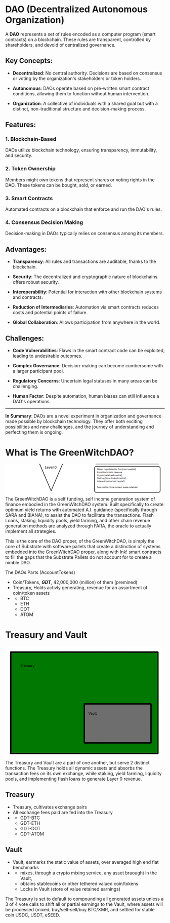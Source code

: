 # DAO (Decentralized Autonomous Organization)

A **DAO** represents a set of rules encoded as a computer program (smart contracts) on a blockchain. These rules are transparent, controlled by shareholders, and devoid of centralized governance.

## Key Concepts:

- **Decentralized**: No central authority. Decisions are based on consensus or voting by the organization's stakeholders or token holders.
  
- **Autonomous**: DAOs operate based on pre-written smart contract conditions, allowing them to function without human intervention.

- **Organization**: A collective of individuals with a shared goal but with a distinct, non-traditional structure and decision-making process.

## Features:

### 1. Blockchain-Based 
DAOs utilize blockchain technology, ensuring transparency, immutability, and security.

### 2. Token Ownership
Members might own tokens that represent shares or voting rights in the DAO. These tokens can be bought, sold, or earned.

### 3. Smart Contracts 
Automated contracts on a blockchain that enforce and run the DAO's rules.

### 4. Consensus Decision Making 
Decision-making in DAOs typically relies on consensus among its members.

## Advantages:

- **Transparency**: All rules and transactions are auditable, thanks to the blockchain.
  
- **Security**: The decentralized and cryptographic nature of blockchains offers robust security.
  
- **Interoperability**: Potential for interaction with other blockchain systems and contracts.
  
- **Reduction of Intermediaries**: Automation via smart contracts reduces costs and potential points of failure.
  
- **Global Collaboration**: Allows participation from anywhere in the world.

## Challenges:

- **Code Vulnerabilities**: Flaws in the smart contract code can be exploited, leading to undesirable outcomes.
  
- **Complex Governance**: Decision-making can become cumbersome with a larger participant pool.
  
- **Regulatory Concerns**: Uncertain legal statuses in many areas can be challenging.
  
- **Human Factor**: Despite automation, human biases can still influence a DAO's operations.

---

**In Summary**: DAOs are a novel experiment in organization and governance made possible by blockchain technology. They offer both exciting possibilities and new challenges, and the journey of understanding and perfecting them is ongoing.



# What is The GreenWitchDAO?
<img align="left" src="images/RevenueLevelsSub0.png" width=500px alt="Sub0">
The GreenWitchDAO is a self funding, self income generation system of finance embodied in the GreenWitchDAO system.  Built specifically to create optimum yield returns with automated A.I. guidance (specifically through SARA and BIANA), to assist the DAO to facilitate the transactions.  Flash Loans, staking, liquidity pools, yield farming, and other chain revenue generation methods are analyzed through FARA, the oracle to actually implement all strategies.

This is the core of the DAO proper, of the GreenWitchDAO, is simply the core of Substrate with software pallets that create a distinction of systems embedded into the GreenWitchDAO proper, along with Ink! smart contracts to fill the gaps that the Substrate Pallets do not account for to create a nimble DAO.



The DAOs Parts (AccountTokens)
- Coin/Tokens, ***GDT***, 42,000,000 (million) of them (premined)
- Treasury, Holds activly generating, revenue for an assortment of coin/token assets
- - BTC
  - ETH
  - DOT
  - ATOM


 # Treasury and Vault
<img align="left" src="images/TreasuryVault.png" width=500px alt="TreasuryVault"> The Treasury and Vault are a part of one another, but serve 2 distinct functions.  The Treasury holds all dynamic assets and absorbs the transaction fees on its own exchange, while staking, yield farming, liquidity pools, and implementing flash loans to generate Layer 0 revenue.

## Treasury
- Treasury, cultivates exchange pairs
- All exchange fees paid are fed into the Treasury
- - GDT-BTC
  - GDT-ETH
  - GDT-DOT
  - GDT-ATOM

 ## Vault
- Vault, earmarks the static value of assets, over averaged high end fiat benchmarks
- - mixes, through a crypto mixing service, any asset braought in the Vault,
  - obtains stablecoins or other tethered valued coin/tokens
  - Locks in Vault (store of value retained earnings)

 The Treasury is set to default to compounding all generated assets unless a 3 of 4 vote calls to shift all or partial earnings to the Vault, where assets will be processed (mixed, buy/sell-sell/buy BTC/XMR, and settled for stable coin USDC, USDT, eSEED.
